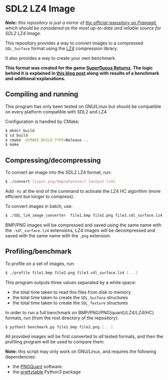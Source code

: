 # SDL2 LZ4 Image

***Note:** this repository is just a mirror of [the official
repository on Framagit](https://framagit.org/Gee/sdl2-lz4-image),
which should be considered as the most up-to-date and reliable source
for SDL2 LZ4 Image.*

This repository provides a way to convert images to a compressed
`SDL_Surface` format using the [LZ4](https://github.com/lz4/lz4)
compression library.

It also provides a way to create your own benchmark.

**This format was created for the game [Superfluous
Returnz](https://studios.ptilouk.net/superfluous-returnz/). The logic
behind it is explained in [this blog
post](https://studios.ptilouk.net/superfluous-returnz/blog/2022-09-28_compression.html)
along with results of a benchmark and additional explanations.**

## Compiling and running

This program has only been tested on GNU/Linux but should be
compatible on every platform compatible with SDL2 and LZ4.

Configuration is handled by CMake:

``` bash
$ mkdir build
$ cd build
$ cmake -DCMAKE_BUILD_TYPE=Release ..
$ make
```

## Compressing/decompressing

To convert an image into the SDL2 LZ4 format, run:

``` bash
$ ./convert [input.png/bmp/whatever] [output.lz4]
```

Add `-hc` at the end of the command to activate the LZ4 HC algorithm
(more efficient but longer to compress).

To convert images in batch, use:

``` bash
$ ./SDL_lz4_image_converter  file1.bmp file2.png file3.sdl_surface.lz4 [...]
```

BMP/PNG images will be compressed and saved using the same name with
the `.sdl_surface.lz4` extensions, LZ4 images will be decompressed and
saved with the same name with the `.png` extension.

## Profiling/benchmark

To profile on a set of images, run:

``` bash
$ ./profile file1.bmp file2.png file3.sdl_surface.lz4 [...]
```

This program outputs three values separated by a white space:
- the total time taken to read this files from disk to memory
- the total time taken to create the `SDL_Surface` structures
- the total time taken to create the `SDL_Texture` structures

In order to run a full benchmark on BMP/PNG/PNG(quant)/LZ4/LZ4(HC)
formats, run (from the root directory of the repository):

``` bash
$ python3 benchmark.py file1.bmp file2.png [...]
```

All provided images will be first converted to _all_ tested formats,
and then the profiling program will be used to compare them.

**Note:** this script may only work on GNU/Linux, and requires the
following dependencies:

- the [PNGQuant](https://pngquant.org/) software
- the [prettytable](https://pypi.org/project/prettytable/) Python3 package
